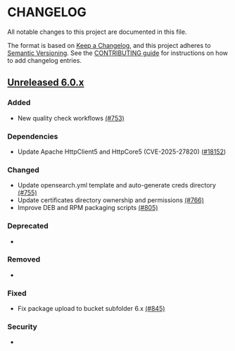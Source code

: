 # CHANGELOG
All notable changes to this project are documented in this file.

The format is based on [Keep a Changelog](https://keepachangelog.com/en/1.0.0/), and this project adheres to [Semantic Versioning](https://semver.org/spec/v2.0.0.html). See the [CONTRIBUTING guide](./CONTRIBUTING.md#Changelog) for instructions on how to add changelog entries.

## [Unreleased 6.0.x]
### Added
- New quality check workflows [(#753)](https://github.com/wazuh/wazuh-indexer/pull/753)

### Dependencies
- Update Apache HttpClient5 and HttpCore5 (CVE-2025-27820) ([#18152](https://github.com/opensearch-project/OpenSearch/pull/18152))

### Changed
- Update opensearch.yml template and auto-generate creds directory [(#755)](https://github.com/wazuh/wazuh-indexer/pull/755)
- Update certificates directory ownership and permissions [(#766)](https://github.com/wazuh/wazuh-indexer/pull/766)
- Improve DEB and RPM packaging scripts [(#805)](https://github.com/wazuh/wazuh-indexer/pull/805)

### Deprecated
-

### Removed
- 

### Fixed
- Fix package upload to bucket subfolder 6.x [(#845)](https://github.com/wazuh/wazuh-indexer/pull/845)

### Security
-

[Unreleased 6.0.x]: https://github.com/wazuh/wazuh-indexer/compare/main...6.0.0
